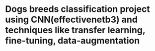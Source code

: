 # Dogs breeds classification project using CNN(effectivenetb3) and techniques like transfer learning, fine-tuning, data-augmentation
